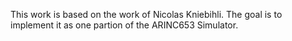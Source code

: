 This work is based on the work of Nicolas Kniebihli.
The goal is to implement it as one partion of the ARINC653 Simulator.


